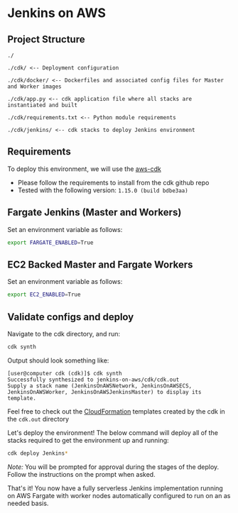 # Jenkins on AWS

## Project Structure

```
./

./cdk/ <-- Deployment configuration

./cdk/docker/ <-- Dockerfiles and associated config files for Master and Worker images

./cdk/app.py <-- cdk application file where all stacks are instantiated and built

./cdk/requirements.txt <-- Python module requirements

./cdk/jenkins/ <-- cdk stacks to deploy Jenkins environment
```


## Requirements

To deploy this environment, we will use the [aws-cdk](https://github.com/aws/aws-cdk)
- Please follow the requirements to install from the cdk github repo
- Tested with the following version: `1.15.0 (build bdbe3aa)`

## Fargate Jenkins (Master and Workers)

Set an environment variable as follows:
```bash
export FARGATE_ENABLED=True
```

## EC2 Backed Master and Fargate Workers
Set an environment variable as follows:
```bash
export EC2_ENABLED=True
```

## Validate configs and deploy

Navigate to the cdk directory, and run:

```bash 
cdk synth
```

Output should look something like:

```console
[user@computer cdk (cdk)]$ cdk synth
Successfully synthesized to jenkins-on-aws/cdk/cdk.out
Supply a stack name (JenkinsOnAWSNetwork, JenkinsOnAWSECS, JenkinsOnAWSWorker, JenkinsOnAWSJenkinsMaster) to display its template.
```

Feel free to check out the [CloudFormation](https://aws.amazon.com/cloudformation/) templates created by the cdk in the `cdk.out` directory

Let's deploy the environment! The below command will deploy all of the stacks required to get the environment up and running:

```bash
cdk deploy Jenkins*
```

_Note:_ You will be prompted for approval during the stages of the deploy. Follow the instructions on the prompt when asked.


That's it! You now have a fully serverless Jenkins implementation running on AWS Fargate with worker nodes automatically configured to run on an as needed basis.


